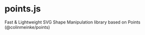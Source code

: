 # points.js
Fast &amp; Lightweight SVG Shape Manipulation library based on Points (@colinmeinke/points)
